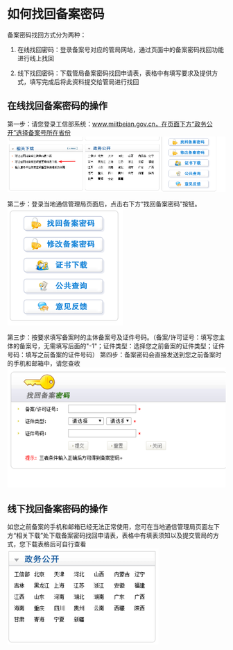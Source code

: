 # 如何找回备案密码

备案密码找回方式分为两种：

1. 在线找回密码：登录备案号对应的管局网站，通过页面中的备案密码找回功能进行线上找回

2. 线下找回密码：下载管局备案密码找回申请表，表格中有填写要求及提供方式，填写完成后将此资料提交给管局进行找回

## 在线找回备案密码的操作

第一步：请您登录工信部系统：www.miitbeian.gov.cn，在页面下方“政务公开”选择备案号所在省份 ![](../image/找回密码-线下找回.png)

第二步：登录当地通信管理局页面后，点击右下方“找回备案密码”按钮。 
![](../image/找回密码-找回备案密码.png)

第三步：按要求填写备案时的主体备案号及证件号码。（备案/许可证号：填写您主体的备案号，无需填写后面的"-1"；证件类型：选择您之前备案的证件类型；证件号码：填写之前备案的证件号码） 第四步：备案密码会直接发送到您之前备案时的手机和邮箱中，请您查收 
![](../image/找回密码-填写号码.png)

## 线下找回备案密码的操作

如您之前备案的手机和邮箱已经无法正常使用，您可在当地通信管理局页面左下方“相关下载”处下载备案密码找回申请表，表格中有填表须知以及提交管局的方式，您下载表格后可自行查看 
![](../image/找回密码-工信部.png)
